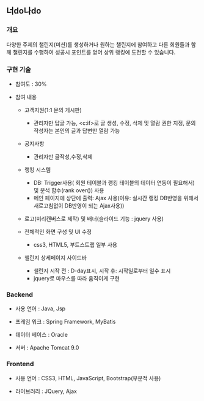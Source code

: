 ## 너do나do   

### 개요
다양한 주제의 챌린지(미션)를 생성하거나 원하는 챌린지에 참여하고 다른 회원들과 함께 챌린지를 수행하여 성공시 포인트를 얻어 상위 랭킹에 도전할 수 있습니다.



### 구현 기술

- 참여도 : 30%

- 참여 내용

    * 고객지원(1:1 문의 게시판) 
      * 관리자만 답글 가능, <c:if>로 글 생성, 수정, 삭제 및 열람 권한 지정, 문의 작성자는 본인의 글과 답변만 열람 가능


    * 공지사항  
      * 관리자만 글작성,수정,삭제

    * 랭킹 시스템  
      * DB: Trigger사용( 회원 테이블과 랭킹 테이블의 데이터 연동이 필요해서) 및 분석 함수(rank over()) 사용 
      * 메인 페이지에 상단에 출력: Ajax 사용(이유: 실시간 랭킹 DB반영을 위해서 새로고침없이 DB반영이 되는 Ajax사용))

    * 로고(미리캔버스로 제작) 및 배너(슬라이드 기능 : jquery 사용)

    * 전체적인 화면 구성 및 UI 수정
      * css3, HTML5, 부트스트랩 일부 사용

    * 챌린지 상세페이지 사이드바
      * 챌린지 시작 전 : D-day표시, 시작 후: 시작일로부터 일수 표시
      * jquery로 마우스를 따라 움직이게 구현 


### Backend

- 사용 언어 : Java, Jsp

- 프레임 워크 : Spring Framework, MyBatis              

- 데이터 베이스 : Oracle

- 서버 : Apache Tomcat 9.0


### Frontend

- 사용 언어 :  CSS3, HTML, JavaScript, Bootstrap(부분적 사용)

- 라이브러리 : JQuery, Ajax


